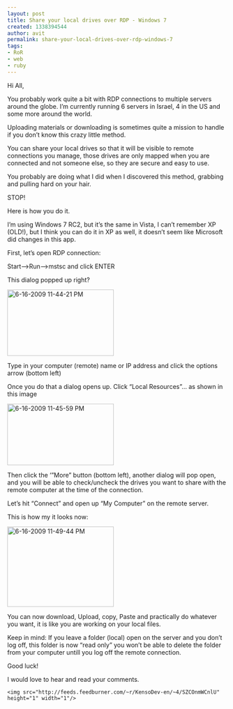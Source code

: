 ```yaml
---
layout: post
title: Share your local drives over RDP - Windows 7
created: 1338394544
author: avit
permalink: share-your-local-drives-over-rdp-windows-7
tags:
- RoR
- web
- ruby
---
```

<p>Hi All,</p>

<p>You probably work quite a bit with RDP connections to multiple servers around the globe. I’m currently running 6 servers in Israel, 4 in the US and some more around the world.</p>

<p>Uploading materials or downloading is sometimes quite a mission to handle if you don’t know this crazy little method.</p>

<p>You can share your local drives so that it will be visible to remote connections you manage, those drives are only mapped when you are connected and not someone else, so they are secure and easy to use.</p>

<p>You probably are doing what I did when I discovered this method, grabbing and pulling hard on your hair.</p>

<p>STOP!</p>

<p>Here is how you do it.</p>

<p>I’m using Windows 7 RC2, but it’s the same in Vista, I can’t remember XP (OLD!), but I think you can do it in XP as well, it doesn’t seem like Microsoft did changes in this app.</p>

<p>First, let’s open RDP connection:</p>

<p>Start—>Run—>mstsc and click ENTER</p>

<p>This dialog popped up right?</p>
<a href='http://www.kensodev.com/wp-content/uploads/2009/06/6162009114421PM.png'><img alt='6-16-2009 11-44-21 PM' border='0' height='152' src='http://www.kensodev.com/wp-content/uploads/2009/06/6162009114421PM_thumb.png' style='display: inline; border: 0px;' title='6-16-2009 11-44-21 PM' width='244' /></a>
<p>Type in your computer (remote) name or IP address and click the options arrow (bottom left)</p>

<p>Once you do that a dialog opens up. Click “Local Resources”… as shown in this image</p>
<a href='http://www.kensodev.com/wp-content/uploads/2009/06/6162009114559PM.png'><img alt='6-16-2009 11-45-59 PM' border='0' height='141' src='http://www.kensodev.com/wp-content/uploads/2009/06/6162009114559PM_thumb.png' style='display: inline; border: 0px;' title='6-16-2009 11-45-59 PM' width='244' /></a>
<p>Then click the ‘”More” button (bottom left), another dialog will pop open, and you will be able to check/uncheck the drives you want to share with the remote computer at the time of the connection.</p>

<p>Let’s hit “Connect” and open up “My Computer” on the remote server.</p>

<p>This is how my it looks now:</p>
<a href='http://www.kensodev.com/wp-content/uploads/2009/06/6162009114944PM.png'><img alt='6-16-2009 11-49-44 PM' border='0' height='184' src='http://www.kensodev.com/wp-content/uploads/2009/06/6162009114944PM_thumb.png' style='display: inline; border: 0px;' title='6-16-2009 11-49-44 PM' width='244' /></a>
<p>You can now download, Upload, copy, Paste and practically do whatever you want, it is like you are working on your local files.</p>

<p>Keep in mind: If you leave a folder (local) open on the server and you don’t log off, this folder is now “read only” you won’t be able to delete the folder from your computer untill you log off the remote connection.</p>

<p>Good luck!</p>

<p>I would love to hear and read your comments.</p>
      
    <img src="http://feeds.feedburner.com/~r/KensoDev-en/~4/SZCOnmWCnlU" height="1" width="1"/>
